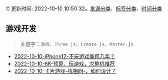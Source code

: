 :alarm_clock: 更新时间: 2022-10-10 10:50:32。[来源分类](../README.md)、[标签分类](../TAGS.md)、[时间分类](../TIMELINE.md)

## 游戏开发


> 关键字：`游戏`、`Three.js`、`Create.js`、`Matter.js`



- [2022-10-10-iPhone12-不玩游戏能用几年？](https://www.v2ex.com/t/885856) 
- [2022-10-10-6K-预算，玩游戏，求整机推荐](https://www.v2ex.com/t/885852) 
- [2022-10-10-卡片游戏-找相同-，如何设计？](https://www.v2ex.com/t/885831) 